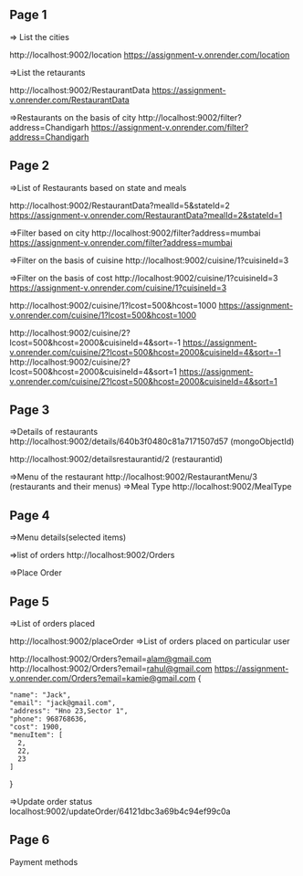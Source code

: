Page 1
---------
=> List the cities

http://localhost:9002/location
https://assignment-v.onrender.com/location




=>List the retaurants

http://localhost:9002/RestaurantData
https://assignment-v.onrender.com/RestaurantData

=>Restaurants on the basis of city 
http://localhost:9002/filter?address=Chandigarh
https://assignment-v.onrender.com/filter?address=Chandigarh

Page 2
---------
=>List of Restaurants based on state and meals

http://localhost:9002/RestaurantData?mealId=5&stateId=2
https://assignment-v.onrender.com/RestaurantData?mealId=2&stateId=1


=>Filter based on city
http://localhost:9002/filter?address=mumbai
https://assignment-v.onrender.com/filter?address=mumbai



=>Filter on the basis of cuisine
http://localhost:9002/cuisine/1?cuisineId=3

=>Filter on the basis of cost
http://localhost:9002/cuisine/1?cuisineId=3
https://assignment-v.onrender.com/cuisine/1?cuisineId=3


http://localhost:9002/cuisine/1?lcost=500&hcost=1000
https://assignment-v.onrender.com/cuisine/1?lcost=500&hcost=1000


http://localhost:9002/cuisine/2?lcost=500&hcost=2000&cuisineId=4&sort=-1
https://assignment-v.onrender.com/cuisine/2?lcost=500&hcost=2000&cuisineId=4&sort=-1
http://localhost:9002/cuisine/2?lcost=500&hcost=2000&cuisineId=4&sort=1
https://assignment-v.onrender.com/cuisine/2?lcost=500&hcost=2000&cuisineId=4&sort=1

Page 3
--------
=>Details of restaurants
http://localhost:9002/details/640b3f0480c81a7171507d57
(mongoObjectId)

http://localhost:9002/detailsrestaurantid/2
(restaurantid)


=>Menu of the restaurant
http://localhost:9002/RestaurantMenu/3 
(restaurants and their menus)
=>Meal Type 
http://localhost:9002/MealType

Page 4
---------
=>Menu details(selected items)


=>list of orders
http://localhost:9002/Orders

=>Place Order

Page 5
---------
=>List of orders placed



http://localhost:9002/placeOrder
=>List of orders placed on particular user

http://localhost:9002/Orders?email=alam@gmail.com
http://localhost:9002/Orders?email=rahul@gmail.com
https://assignment-v.onrender.com/Orders?email=kamie@gmail.com
{
   
    "name": "Jack",
    "email": "jack@gmail.com",
    "address": "Hno 23,Sector 1",
    "phone": 968768636,
    "cost": 1900,
    "menuItem": [
      2,
      22,
      23
    ]
  }

=>Update order status
localhost:9002/updateOrder/64121dbc3a69b4c94ef99c0a



Page 6
-------
Payment methods

